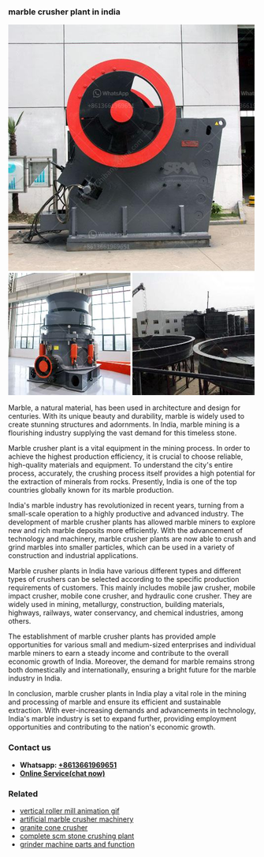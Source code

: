<h3>marble crusher plant in india</h3><img src='1708587058.jpg' alt=''><p>Marble, a natural material, has been used in architecture and design for centuries. With its unique beauty and durability, marble is widely used to create stunning structures and adornments. In India, marble mining is a flourishing industry supplying the vast demand for this timeless stone.</p><p>Marble crusher plant is a vital equipment in the mining process. In order to achieve the highest production efficiency, it is crucial to choose reliable, high-quality materials and equipment. To understand the city's entire process, accurately, the crushing process itself provides a high potential for the extraction of minerals from rocks. Presently, India is one of the top countries globally known for its marble production.</p><p>India's marble industry has revolutionized in recent years, turning from a small-scale operation to a highly productive and advanced industry. The development of marble crusher plants has allowed marble miners to explore new and rich marble deposits more efficiently. With the advancement of technology and machinery, marble crusher plants are now able to crush and grind marbles into smaller particles, which can be used in a variety of construction and industrial applications.</p><p>Marble crusher plants in India have various different types and different types of crushers can be selected according to the specific production requirements of customers. This mainly includes mobile jaw crusher, mobile impact crusher, mobile cone crusher, and hydraulic cone crusher. They are widely used in mining, metallurgy, construction, building materials, highways, railways, water conservancy, and chemical industries, among others.</p><p>The establishment of marble crusher plants has provided ample opportunities for various small and medium-sized enterprises and individual marble miners to earn a steady income and contribute to the overall economic growth of India. Moreover, the demand for marble remains strong both domestically and internationally, ensuring a bright future for the marble industry in India.</p><p>In conclusion, marble crusher plants in India play a vital role in the mining and processing of marble and ensure its efficient and sustainable extraction. With ever-increasing demands and advancements in technology, India's marble industry is set to expand further, providing employment opportunities and contributing to the nation's economic growth.</p><h3>Contact us</h3><ul><li><strong>Whatsapp:&nbsp;<a href="https://wa.me/8613661969651">+8613661969651</a></strong></li><li><a href="https://swt.shibang-china.com/?git&amp;zhl&amp;marble crusher plant in india"><strong>Online Service(chat now)</strong></a></li></ul><h3>Related</h3><ul><li><a href='vertical roller mill animation gif.md'>vertical roller mill animation gif</a></li><li><a href='artificial marble crusher machinery.md'>artificial marble crusher machinery</a></li><li><a href='granite cone crusher.md'>granite cone crusher</a></li><li><a href='complete scm stone crushing plant.md'>complete scm stone crushing plant</a></li><li><a href='grinder machine parts and function.md'>grinder machine parts and function</a></li></ul>